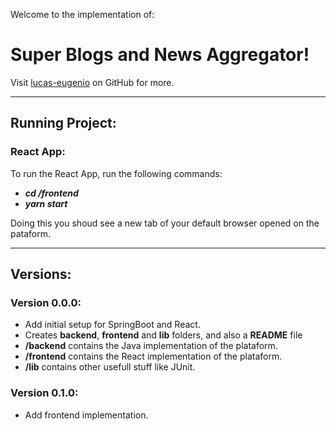 Welcome to the implementation of:

# Super Blogs and News Aggregator!

Visit [lucas-eugenio](https://github.com/lucas-eugenio) on GitHub for more.
___

## Running Project:

### React App:

To run the React App, run the following commands:
- ***cd /frontend***
- ***yarn start***

Doing this you shoud see a new tab of your default browser opened on the pataform.

___

## Versions:

### Version 0.0.0:
- Add initial setup for SpringBoot and React.
- Creates **backend**, **frontend** and **lib** folders, and also a **README** file
- **/backend** contains the Java implementation of the plataform.
- **/frontend** contains the React implementation of the plataform.
- **/lib** contains other usefull stuff like JUnit.

### Version 0.1.0:
- Add frontend implementation.